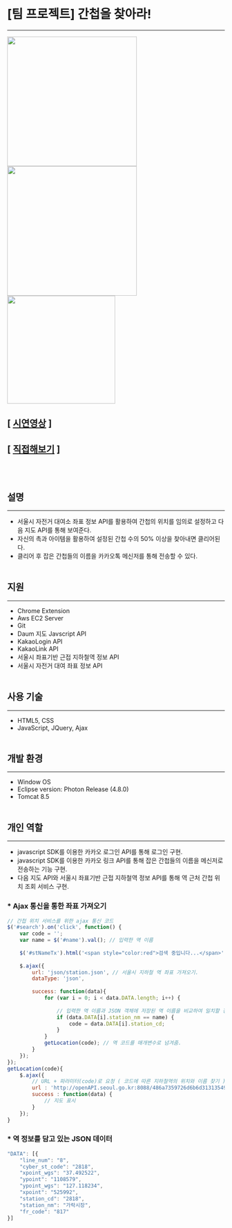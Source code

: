 # [팀 프로젝트] 간첩을 찾아라!
---
<div>
<img src="https://user-images.githubusercontent.com/19260410/49681059-1dd5c500-fadf-11e8-8a76-0fd81a8d99b8.PNG" width="300">
<img src="https://user-images.githubusercontent.com/19260410/49681071-3cd45700-fadf-11e8-8a3b-cbf2c2374d3a.PNG" width="300">
<img src="https://user-images.githubusercontent.com/19260410/49681065-3514b280-fadf-11e8-9aba-8378736afaa4.PNG" width="250">
</div>

## [ [시연영상](https://youtu.be/GoBE7Rcq_ks) ]
## [ [직접해보기](http://52.79.242.155/Jindo_Dog/) ]
<br></br>

## 설명
---
- 서울시 자전거 대여소 좌표 정보 API를 활용하여 간첩의 위치를 임의로 설정하고 다음 지도 API를 통해 보여준다. 
- 자신의 촉과 아이템을 활용하여 설정된 간첩 수의 50% 이상을 찾아내면 클리어된다.
- 클리어 후 잡은 간첩들의 이름을 카카오톡 메신저를 통해 전송할 수 있다.
<br></br>

## 지원
---
- Chrome Extension
- Aws EC2 Server
- Git
- Daum 지도 Javscript API
- KakaoLogin API
- KakaoLink API
- 서울시 좌표기반 근접 지하철역 정보 API 
- 서울시 자전거 대여 좌표 정보 API
<br></br>

## 사용 기술
---
- HTML5, CSS
- JavaScript, JQuery, Ajax
<br></br>

## 개발 환경
---
- Window OS
- Eclipse version: Photon Release (4.8.0)
- Tomcat 8.5
<br></br>

## 개인 역할
---
- javascript SDK를 이용한 카카오 로그인 API를 통해 로그인 구현.
- javascript SDK를 이용한 카카오 링크 API를 통해 잡은 간첩들의 이름을 메신저로 전송하는 기능 구현.
- 다음 지도 API와 서울시 좌표기반 근접 지하철역 정보 API를 통해 역 근처 간첩 위치 조회 서비스 구현.

### * Ajax 통신을 통한 좌표 가져오기
~~~javascript
// 간첩 위치 서비스를 위한 ajax 통신 코드
$('#search').on('click', function() {
	var code = '';
	var name = $('#name').val(); // 입력한 역 이름
	
	$('#stNameTx').html('<span style="color:red">검색 중입니다...</span>');
	
	$.ajax({
		url: 'json/station.json', // 서울시 지하철 역 좌표 가져오기.
		dataType: 'json',
				
		success: function(data){
			for (var i = 0; i < data.DATA.length; i++) {
						
				// 입력한 역 이름과 JSON 객체에 저장된 역 이름을 비교하여 일치할 경우 역 코드 리턴
				if (data.DATA[i].station_nm == name) {
					code = data.DATA[i].station_cd;
				}
			}
			getLocation(code); // 역 코드를 매개변수로 넘겨줌. 
		}
	});
});
getLocation(code){
	$.ajax({
		// URL + 파라미터(code)로 요청 ( 코드에 따른 지하철역의 위치와 이름 찾기 )
		url : 'http://openAPI.seoul.go.kr:8088/486a7359726d6b6d313135497051644c/xml/SearchLocationOfSTNByIDService/1/5/' + code,
		success : function(data) {
			// 지도 표시
		}
	});
}
~~~
### * 역 정보를 담고 있는 JSON 데이터
~~~javascript
"DATA": [{
	"line_num": "8",
	"cyber_st_code": "2818",
	"xpoint_wgs": "37.492522",
	"ypoint": "1108579",
	"ypoint_wgs": "127.118234",	
	"xpoint": "525992",
	"station_cd": "2818",
	"station_nm": "가락시장",
	"fr_code": "817"
}]
~~~
